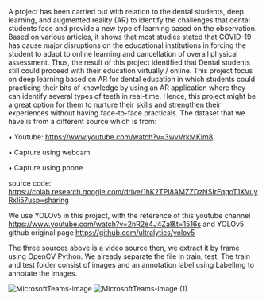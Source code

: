 A project has been carried out with relation to the dental students, deep learning, and augmented reality (AR) to identify the challenges that dental students face and provide a new type of learning based on the observation. Based on various articles, it shows that most studies stated that COVID-19 has cause major disruptions on the educational institutions in forcing the student to adapt to online learning and cancellation of overall physical assessment. Thus, the result of this project identified that Dental students still could proceed with their education virtually / online. This project focus on deep learning based on AR for dental education in which students could practicing their bits of knowledge by using an AR application where they can identify several types of teeth in real-time. Hence, this project might be a great option for them to nurture their skills and strengthen their experiences without having face-to-face practicals. The dataset that we have is from a different source which is from:


•	Youtube: https://www.youtube.com/watch?v=3wvVrkMKim8

•	Capture using webcam 

•	Capture using phone

source code: https://colab.research.google.com/drive/1hK2TPI8AMZZDzNSIrFqqoT1XVuyRxIi5?usp=sharing

We use YOLOv5 in this project, with the reference of this youtube channel https://www.youtube.com/watch?v=2nR2e4J4ZaI&t=1516s and YOLOv5 github original page https://github.com/ultralytics/yolov5



The three sources above is a video source then, we extract it by frame using OpenCV Python. We already separate the file in train, test. The train and test folder consist of images and an annotation label using LabelImg to annotate the images. 


![MicrosoftTeams-image](https://user-images.githubusercontent.com/54162792/129899126-7c478b1c-1ade-43e5-9447-1713f8cd569f.png)
![MicrosoftTeams-image (1)](https://user-images.githubusercontent.com/54162792/129899174-6d671174-c371-4437-b53a-fd28a31d710c.png)
